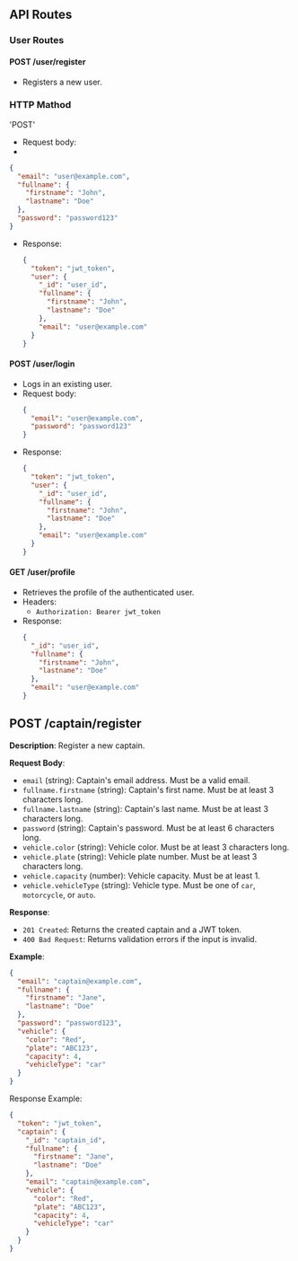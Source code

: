 ## API Routes

### User Routes

#### POST /user/register
- Registers a new user.

### HTTP Mathod

'POST'

- Request body:
-

  ```json
  {
    "email": "user@example.com",
    "fullname": {
      "firstname": "John",
      "lastname": "Doe"
    },
    "password": "password123"
  }
  ```
- Response:
  ```json
  {
    "token": "jwt_token",
    "user": {
      "_id": "user_id",
      "fullname": {
        "firstname": "John",
        "lastname": "Doe"
      },
      "email": "user@example.com"
    }
  }
  ```

#### POST /user/login
- Logs in an existing user.
- Request body:
  ```json
  {
    "email": "user@example.com",
    "password": "password123"
  }
  ```
- Response:
  ```json
  {
    "token": "jwt_token",
    "user": {
      "_id": "user_id",
      "fullname": {
        "firstname": "John",
        "lastname": "Doe"
      },
      "email": "user@example.com"
    }
  }
  ```

#### GET /user/profile

- Retrieves the profile of the authenticated user.
- Headers:
  - `Authorization: Bearer jwt_token`
- Response:
  ```json
  {
    "_id": "user_id",
    "fullname": {
      "firstname": "John",
      "lastname": "Doe"
    },
    "email": "user@example.com"
  }
  ```
## POST /captain/register

**Description**: Register a new captain.

**Request Body**:
- `email` (string): Captain's email address. Must be a valid email.
- `fullname.firstname` (string): Captain's first name. Must be at least 3 characters long.
- `fullname.lastname` (string): Captain's last name. Must be at least 3 characters long.
- `password` (string): Captain's password. Must be at least 6 characters long.
- `vehicle.color` (string): Vehicle color. Must be at least 3 characters long.
- `vehicle.plate` (string): Vehicle plate number. Must be at least 3 characters long.
- `vehicle.capacity` (number): Vehicle capacity. Must be at least 1.
- `vehicle.vehicleType` (string): Vehicle type. Must be one of `car`, `motorcycle`, or `auto`.

**Response**:
- `201 Created`: Returns the created captain and a JWT token.
- `400 Bad Request`: Returns validation errors if the input is invalid.

**Example**:
```json
{
  "email": "captain@example.com",
  "fullname": {
    "firstname": "Jane",
    "lastname": "Doe"
  },
  "password": "password123",
  "vehicle": {
    "color": "Red",
    "plate": "ABC123",
    "capacity": 4,
    "vehicleType": "car"
  }
}

```

Response Example:
```json
{
  "token": "jwt_token",
  "captain": {
    "_id": "captain_id",
    "fullname": {
      "firstname": "Jane",
      "lastname": "Doe"
    },
    "email": "captain@example.com",
    "vehicle": {
      "color": "Red",
      "plate": "ABC123",
      "capacity": 4,
      "vehicleType": "car"
    }
  }
}
```